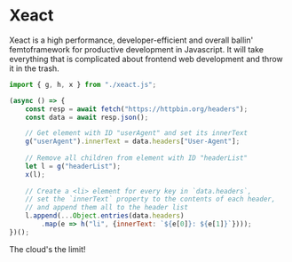 # Xeact

Xeact is a high performance, developer-efficient and overall ballin'
femtoframework for productive development in Javascript. It will take everything
that is complicated about frontend web development and throw it in the trash.

```javascript
import { g, h, x } from "./xeact.js";

(async () => {
    const resp = await fetch("https://httpbin.org/headers");
    const data = await resp.json();

    // Get element with ID "userAgent" and set its innerText
    g("userAgent").innerText = data.headers["User-Agent"];
    
    // Remove all children from element with ID "headerList"
    let l = g("headerList");
    x(l);
    
    // Create a <li> element for every key in `data.headers`,
    // set the `innerText` property to the contents of each header,
    // and append them all to the header list
    l.append(...Object.entries(data.headers)
        .map(e => h("li", {innerText: `${e[0]}: ${e[1]}`})));
})();
```

The cloud's the limit!
